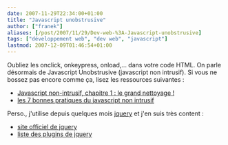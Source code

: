 ```yaml
---
date: 2007-11-29T22:34:00+01:00
title: "Javascript unobstrusive"
author: ["franek"]
aliases: [/post/2007/11/29/Dev-web-%3A-Javascript-unobstrusive]
tags: ["développement web", "dev web", "javascript"]
lastmod: 2007-12-09T01:46:54+01:00
---
```

Oubliez les onclick, onkeypress, onload,... dans votre code HTML. On parle désormais de Javascript Unobstrusive (javascript non intrusif). Si vous ne bossez pas encore comme ça, lisez les ressources suivantes :

- [Javascript non-intrusif, chapitre 1 : le grand nettoyage !](http://www.pompage.net/pompe/javascript-non-intruisif-chapitre-1/)
- [les 7 bonnes pratiques du javascript non intrusif](http://icant.co.uk/articles/seven-rules-of-unobtrusive-javascript/)

Perso., j'utilise depuis quelques mois [jquery](http://jquery.com) et j'en suis très content :

- [site officiel de jquery](https://franek.chicour.net/post/2007/11/29/ "en")
- [liste des plugins de jquery](http://www.kollermedia.at/archive/2007/11/21/the-ultimate-jquery-plugin-list/)
